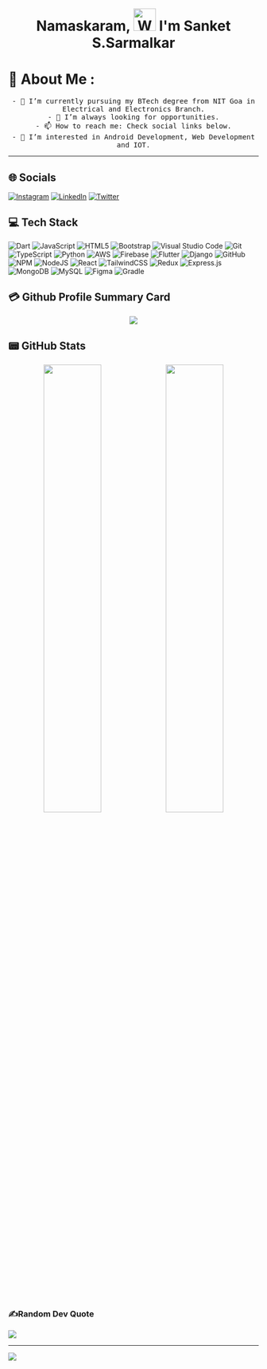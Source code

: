 <h1 align="center"> Namaskaram, <img src="https://raw.githubusercontent.com/nixin72/nixin72/master/wave.gif" 
         alt="Waving hand animated gif"
         height="45"
         width="45" /> I'm Sanket S.Sarmalkar</h1>

# 💫 About Me :

<p align="center">
    <samp>
        - 🔭 I’m currently pursuing my BTech degree from NIT Goa in Electrical and Electronics Branch.
    </samp>
    </br>
    <samp>
        - 👯 I’m always looking for opportunities.
    </samp>
    </br>
    <samp>
        - 📫 How to reach me: Check social links below.
    </samp>
    </br>
    <samp>
        - 👀 I’m interested in Android Development, Web Development and IOT.
    </samp>
</p>

<hr>

## 🌐 Socials
[![Instagram](https://img.shields.io/badge/Instagram-E4405F?style=for-the-badge&logo=instagram&logoColor=white)](https://instagram.com/sarmalkar.s.a.n.k.e.t) [![LinkedIn](https://img.shields.io/badge/LinkedIn-0077B5?style=for-the-badge&logo=linkedin&logoColor=white)](https://www.linkedin.com/in/sanket-sarmalkar-ba0b7a205/) [![Twitter](https://img.shields.io/twitter/follow/SanketSarmalkar?logo=Twitter&style=for-the-badge)](https://twitter.com/SanketSarmalkar)

<!-- 
[![Medium](https://img.shields.io/badge/Medium-12100E?style=for-the-badge&logo=medium&logoColor=white)](https://medium.com/@imthepk) [![Reddit](https://img.shields.io/badge/Reddit-FF4500?style=for-the-badge&logo=reddit&logoColor=white)](https://reddit.com/user/imthepk) [![YouTube](https://img.shields.io/badge/YouTube-FF0000?style=for-the-badge&logo=youtube&logoColor=white)](https://youtube.com/c/hellocodepur)  -->

## 💻 Tech Stack
![Dart](https://img.shields.io/badge/dart-%230175C2.svg?style=for-the-badge&logo=dart&logoColor=white) ![JavaScript](https://img.shields.io/badge/javascript-%23323330.svg?style=for-the-badge&logo=javascript&logoColor=%23F7DF1E) ![HTML5](https://img.shields.io/badge/html5-%23E34F26.svg?style=for-the-badge&logo=html5&logoColor=white) ![Bootstrap](https://img.shields.io/badge/bootstrap-%23563D7C.svg?style=for-the-badge&logo=bootstrap&logoColor=white) ![Visual Studio Code](https://img.shields.io/badge/VisualStudioCode-0078d7.svg?style=for-the-badge&logo=visual-studio-code&logoColor=white) ![Git](https://img.shields.io/badge/git-%23F05033.svg?style=for-the-badge&logo=git&logoColor=white) ![TypeScript](https://img.shields.io/badge/typescript-%23007ACC.svg?style=for-the-badge&logo=typescript&logoColor=white) ![Python](https://img.shields.io/badge/python-3670A0?style=for-the-badge&logo=python&logoColor=ffdd54) ![AWS](https://img.shields.io/badge/AWS-%23FF9900.svg?style=for-the-badge&logo=amazon-aws&logoColor=white) ![Firebase](https://img.shields.io/badge/firebase-%23039BE5.svg?style=for-the-badge&logo=firebase) ![Flutter](https://img.shields.io/badge/Flutter-%2302569B.svg?style=for-the-badge&logo=Flutter&logoColor=white) ![Django](https://img.shields.io/badge/django-%23092E20.svg?style=for-the-badge&logo=django&logoColor=white) ![GitHub](https://img.shields.io/badge/github-%23121011.svg?style=for-the-badge&logo=github&logoColor=white) ![NPM](https://img.shields.io/badge/NPM-%23000000.svg?style=for-the-badge&logo=npm&logoColor=white) ![NodeJS](https://img.shields.io/badge/node.js-6DA55F?style=for-the-badge&logo=node.js&logoColor=white) ![React](https://img.shields.io/badge/react-%2320232a.svg?style=for-the-badge&logo=react&logoColor=%2361DAFB) ![TailwindCSS](https://img.shields.io/badge/tailwindcss-%2338B2AC.svg?style=for-the-badge&logo=tailwind-css&logoColor=white) ![Redux](https://img.shields.io/badge/redux-%23593d88.svg?style=for-the-badge&logo=redux&logoColor=white) ![Express.js](https://img.shields.io/badge/express.js-%23404d59.svg?style=for-the-badge&logo=express&logoColor=%2361DAFB) ![MongoDB](https://img.shields.io/badge/MongoDB-%234ea94b.svg?style=for-the-badge&logo=mongodb&logoColor=white) ![MySQL](https://img.shields.io/badge/mysql-%2300f.svg?style=for-the-badge&logo=mysql&logoColor=white) ![Figma](https://img.shields.io/badge/figma-%23F24E1E.svg?style=for-the-badge&logo=figma&logoColor=white) ![Gradle](https://img.shields.io/badge/Gradle-02303A.svg?style=for-the-badge&logo=Gradle&logoColor=white)


<!-- ## 📈 Activity Graph
<p align="center">
	<img src="https://activity-graph.herokuapp.com/graph?username=SanketSarmalkar&theme=minimal"/>
</p> -->

## 💳 Github Profile Summary Card
<p align="center">
  <img src="https://github-profile-summary-cards.vercel.app/api/cards/profile-details?username=SanketSarmalkar&theme=vue"/>
</p>

## 📟 GitHub Stats
<p align="center">
	<img width="48%" src="https://github-readme-stats.vercel.app/api?username=SanketSarmalkar&show_icons=true&theme=vue" />
	<img width="48%" src="https://github-readme-streak-stats.herokuapp.com/?user=SanketSarmalkar&theme=vue" />
</p>

### ✍️Random Dev Quote
![](https://quotes-github-readme.vercel.app/api?type=horizontal&theme=vue)

---
<a href="https://visitcount.itsvg.in">
  <img src="https://visitcount.itsvg.in/api?id=SanketSarmalkar&label=Profile%20Views&color=0&icon=0&pretty=true" />
</a>